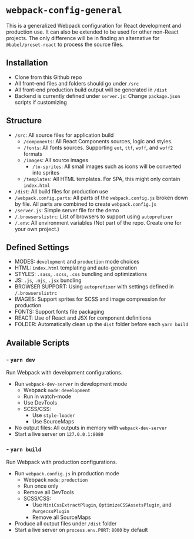 # `webpack-config-general`

This is a generalized Webpack configuration for React development and production use. It can also be extended to be used for other non-React projects. The only difference will be in finding an alternative for `@babel/preset-react` to process the source files.

## Installation

- Clone from this Github repo
- All front-end files and folders should go under `/src`
- All front-end production build output will be generated in `/dist`
- Backend is currently defined under `server.js`: Change `package.json` scripts if customizing

## Structure

- `/src`: All source files for application build
  - `/components`: All React Components sources, logic and styles.
  - `/fonts`: All fonts sources. Supporting `eot`, `ttf`, `woff`, and `woff2` formats
  - `/images`: All source images
    - `/to-sprites`: All small images such as icons will be converted into sprites
  - `/templates`: All HTML templates. For SPA, this might only contain `index.html`
- `/dist`: All build files for production use
- `/webpack.config.parts`: All parts of the `webpack.config.js` broken down by file. All parts are combined to create `webpack.config.js`
- `/server.js`: Simple server file for the demo
- `/.browserslistrc`: List of browsers to support using `autoprefixer`
- `/.env`: All environment variables (Not part of the repo. Create one for your own project.)

## Defined Settings

- MODES: `development` and `production` mode choices
- HTML: `index.html` templating and auto-generation
- STYLES: `.sass`, `.scss`, `.css` bundling and optimizations
- JS: `.js`, `.mjs`, `.jsx` bundling
- BROWSER SUPPORT: Using `autoprefixer` with settings defined in `/.browserslistrc`
- IMAGES: Support sprites for SCSS and image compression for production
- FONTS: Support fonts file packaging
- REACT: Use of React and JSX for component definitions
- FOLDER: Automatically clean up the `dist` folder before each `yarn build`

## Available Scripts

### - `yarn dev`

Run Webpack with development configurations.

- Run `webpack-dev-server` in development mode
  - Webpack `mode`: `development`
  - Run in watch-mode
  - Use DevTools
  - SCSS/CSS:
    - Use `style-loader`
    - Use SourceMaps
- No output files: All outputs in memory with `webpack-dev-server`
- Start a live server on `127.0.0.1:8080`

### - `yarn build`

Run Webpack with production configurations.

- Run `webpack.config.js` in production mode
  - Webpack `mode`: `production`
  - Run once only
  - Remove all DevTools
  - SCSS/CSS:
    - Use `MiniCssExtractPlugin`, `OptimizeCSSAssetsPlugin`, and `PurgecssPlugin`
    - Remove all SourceMaps
- Produce all output files under `/dist` folder
- Start a live server on `process.env.PORT`: `8000` by default
